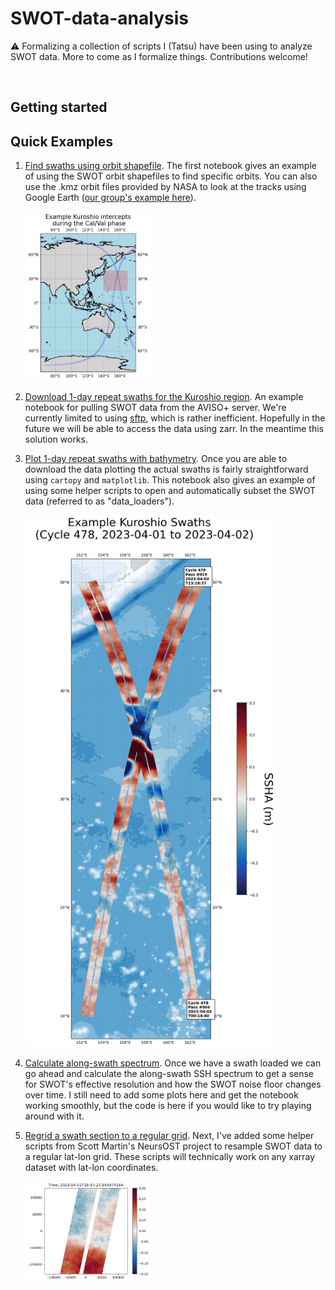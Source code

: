 

# SWOT-data-analysis

⚠️ Formalizing a collection of scripts I (Tatsu) have been using to analyze SWOT data. More to come as I formalize things. Contributions welcome!

<img src="Figures/Kuroshio_SSHA_DUACS_overlay_PSD_lowres.gif" alt="" width="1000">

## Getting started

## Quick Examples 

1. [Find swaths using orbit shapefile](examples/001_Find_swaths_using_orbit_shapefile.ipynb). The first notebook gives an example of using the SWOT orbit shapefiles to find specific orbits. You can also use the .kmz orbit files provided by NASA to look at the tracks using Google Earth ([our group's example here](https://earth.google.com/earth/d/1a7fJPbcbpzafBJjMzASRo6DcGhQb9Sq_?usp=sharing)). 

   <img src="Figures/find_swaths.png" alt="" width="200">
   
1. [Download 1-day repeat swaths for the Kuroshio region](examples/002_Download_1-day_repeat_swaths_for_kuroshio_and_subset.ipynb). An example notebook for pulling SWOT data from the AVISO+ server. We're currently limited to using [sftp](https://en.wikipedia.org/wiki/SSH_File_Transfer_Protocol), which is rather inefficient. Hopefully in the future we will be able to access the data using zarr. In the meantime this solution works.

1. [Plot 1-day repeat swaths with bathymetry](examples/003_Plot_1-day_repeat_swaths_off_of_Kuroshio.ipynb). Once you are able to download the data plotting the actual swaths is fairly straightforward using `cartopy` and `matplotlib`. This notebook also gives an example of using some helper scripts to open and automatically subset the SWOT data (referred to as "data_loaders").

   <img src="Figures/plot_swaths_example.png" alt="" width="400">

1. [Calculate along-swath spectrum](examples/004_Calculate_the_spectrum_of_the_kuroshio_swaths.ipynb). Once we have a swath loaded we can go ahead and calculate the along-swath SSH spectrum to get a sense for SWOT's effective resolution and how the SWOT noise floor changes over time. I still need to add some plots here and get the notebook working smoothly, but the code is here if you would like to try playing around with it. 

1. [Regrid a swath section to a regular grid](examples/005_Regrid_Kuroshio.ipynb). Next, I've added some helper scripts from Scott Martin's NeursOST project to resample SWOT data to a regular lat-lon grid. These scripts will technically work on any xarray dataset with lat-lon coordinates.

   <img src="Figures/regridding_example.png" alt="" width="200">

